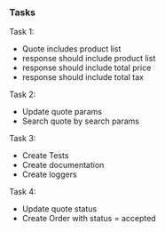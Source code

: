 ### Tasks

Task 1:
- Quote includes product list
- response should include product list
- response should include total price
- response should include total tax

Task 2:
- Update quote params
- Search quote by search params

Task 3:
- Create Tests
- Create documentation
- Create loggers

Task 4:
- Update quote status
- Create Order with status = accepted